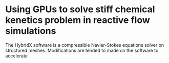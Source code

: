 # Using GPUs to solve stiff chemical kenetics problem in reactive flow simulations

The HybridX software is a compressible Navier-Stokes equations solver on structured meshes. Modifications are tended to made on the software to accelerate
